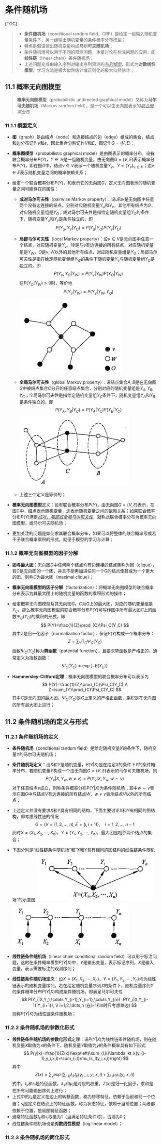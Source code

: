# 条件随机场

[TOC]



> - **条件随机场**（conditional random field，CRF）是给定一组输入随机变量条件下，另一组输出随机变量的条件概率分布模型；
> - 特点是假设输出随机变量构成**马尔可夫随机场**；
> - 条件随机场可以用于不同的预测问题，本章讨论在标注问题的应用，即**线性链**（linear chain）条件随机场；
> - 上述问题变成由输入序列对输出序列预测的<u>*判别模型*</u>，形式为**对数线性模型**，学习方法是极大似然估计或正则化的极大似然估计；

## 11.1 概率无向图模型

> **概率无向图模型**（probabilistic undirected graphical model）又称为**马尔可夫随机场**（Markov random field），是一个可以由无向图表示的<u>*联合概率分布*</u>

### 11.1.1 模型定义

- **图**（graph）是由结点（node）和连接结点的边（edge）组成的集合，结点和边分布记作$v$和$e$，因此集合分别记作$V$和$E$，图记作$G=(V,E)$；
- **概率图模型**（probabilistic graphical model）是由图表示的概率分布，设有联合概率分布$P(Y)$，$Y\in \mathcal{Y}$是一组随机变量，由无向图$G=(V,E)$表示概率分布$P(Y)$，即在图$G$中，结点$v\in V$表示一个随机变量$Y_v$，$Y=(Y_v)_{v\in V}$；边$e\in E$表示随机变量之间的概率依赖关系；
- 给定一个联合概率分布$P(Y)$，和表示它的无向图$G$，定义无向图表示的随机变量之间可能存在的属性：
    - **成对马尔可夫性**（pairwise Markov property）：设$u$和$v$是无向图中任意两个没有边连接的结点，分别对应随机变量$Y_u$和$Y_v$，其他所有结点为$O$，对应随机变量组是$Y_O$；成对马尔可夫性是指给定随机变量组$Y_O$的条件下，随机变量$Y_u$和$Y_v$是条件独立的，即
    $$
    P(Y_u,Y_v|Y_O)=P(Y_u|Y_O)P(Y_v|Y_O)
    $$
    - **局部马尔可夫性**（local Markov property）：设$v\in V$是无向图中任意一个结点，对应随机变量$Y_v$，$W$是与$v$有边连接的所有结点，对应随机变量组是$Y_W$，$O$是$v,W$以外的其他所有结点，对应随机变量组是$Y_O$；局部马尔可夫性是指在给定随机变量组$Y_W$的条件下随机变量$Y_v$与随机变量组$Y_O$是独立的，即
    $$
    P(Y_v,Y_O|Y_W)=P(Y_v|Y_W)P(Y_O|Y_W)
    $$
    在$P(Y_O|Y_W)>0$时，等价地
    $$
    P(Y_v|Y_W)=P(Y_v|Y_W,Y_O)
    $$
    ![](./graphics/local-Markov-property.png)
    - **全局马尔可夫性**（global Markov property）：设结点集合$A,B$是在无向图$G$中被结点集合$C$分开的任意结点集合，分别对应的随机变量组是$Y_A,Y_B,Y_C$；全局马尔可夫性是指给定随机变量组$Y_C$条件下，随机变量组$Y_A$和$Y_B$是条件独立的，即
    $$
    P(Y_A,Y_B|Y_C)=P(Y_A|Y_C)P(Y_B|Y_C)
    $$
    ![](./graphics/global-Markov-property.png)

    - 上述三个定义是等价的；

- **概率无向图模型**定义：设有联合概率分布$P(Y)$，由无向图$G=(V,E)$表示，在图$G$中，结点表示随机变量，边表示随机变量之间的依赖关系；如果联合概率分布$P(Y)​$满足<u>*成对、局部或全局马尔可夫性*</u>，就称此联合概率分布为概率无向图模型，或马尔可夫随机场；

- 更加关注的问题是如何求其联合概率分布，如果可以将整体的联合概率写成若干子联合概率乘积的形式，就便于模型的学习与计算；

### 11.1.2 概率无向图模型的因子分解

- **团与最大团**：无向图$G$中任何两个结点均有边连接的结点集称为团（clique），若$C$是无向图的一个团，并且不能再加进任何一个$G$的结点使其成为一个更大的团，则称$C$为最大团（maximal clique）；
- **概率无向图模型的因子分解**（factorization）：将概率无向图模型的联合概率分布表示为其最大团上的随机变量的函数的乘积形式的操作；
- 给定概率无向图模型及其无向图$G$，$C$为$G$上的最大团，对应的随机变量组是$Y_C$，那么概率无向图模型的联合概率分布$P(Y)$可写作图中所有最大团$C$上的函数$\Psi_C(Y_C)$的乘积的形式，即
$$
P(Y)=\frac{1}{Z}\prod_{C}\Psi_C(Y_C)
$$
其中$Z$是归一化因子（normalization factor），保证$P(Y)$构成一个概率分布：
$$
Z=\sum_{Y}\prod_{C}\Psi_C(Y_C)
$$
函数$\Psi_C(Y_C)$称为**势函数**（potential function），且要求势函数是严格正的，通常定义为指数函数：
$$
\Psi_C(Y_C)=\exp \{-E(Y_C)\}
$$

- **Hammersley-Clifford定理**：概率无向图模型的联合概率分布可以表示为
$$
P(Y)=\frac{1}{Z}\prod_{C}\Psi_C(Y_C) \\
Z=\sum_{Y}\prod_{C}\Psi_C(Y_C)
$$
其中$C$是无向图的最大团，$\Psi_C(Y_C)$是$C$上定义的严格正函数，乘积是在无向图的所有最大团上进行；

## 11.2 条件随机场的定义与形式
### 11.2.1 条件随机场的定义
- **条件随机场**（conditional random field）是给定随机变量$X$的条件下，随机变量$Y$的马尔可夫随机场；
- **条件随机场定义**：设$X$和$Y$是随机变量，$P(Y|X)$是在给定$X$的条件下$Y$的条件概率分布，若随机变量$Y$构成一个由无向图$G=(V,E)$表示的马尔可夫随机场，则
$$
P(Y_v|X,Y_w,w \neq v)=P(Y_v|X,Y_w,w\sim v)
$$
对于任意结点$v$成立，则称条件概率分布$P(Y|X)$为条件随机场；其中$w\sim v$表示在图$G$中与结点$V$有边连接的所有结点$W$，$w \neq v$表示结点$V$以外的所有结点；
- 上述定义并没有要求$X$和$Y$具有相同的结构，下面主要讨论$X$和$Y$有相同的图结构，即考虑线性链的情况
$$
G=(V=(1,2,\dots,n), E={(i,i+1)}), \quad i=1,2,\dots,n-1
$$
此时$X=(X_1,X_2,\cdots,X_n)$，$Y=(Y_1,Y_2,\cdots,Y_n)$，最大团是相邻两个结点的集合；
- 下图分别是“线性链条件随机场”和“X和Y具有相同的图结构的线性链条件随机场”的示意图
![](./graphics/linear-chain-CRF.png)
![](./graphics/linear-chain-CRF-XY.png)

- **线性链条件随机场**（linear chain conditional random field）可以用于标注问题，这时在条件概率模型$P(Y|X)$中，$Y$是输出变量，表示标记序列，$X$是输入变量，表示需要标注的观测序列；
- **线性链条件随机场定义**：设$X=(X_1,X_2,\cdots,X_n)$，$Y=(Y_1,Y_2,\cdots,Y_n)$均为线性链表示的随机变量序列，若在给定随机变量序列$X$的条件下，随机变量序列$Y$的条件概率分布$P(Y|X)$构成条件随机场，即满足马尔可夫性
$$
P(Y_i|X,Y_1,\cdots,Y_{i-1},Y_{i+1},\cdots,Y_{n})=P(Y_i|X,Y_{i-1},Y_{i+1}), \\
i=1,2,\dots,n (在i=1和n时只考虑单边)
$$
则称$P(Y|X)$为线性链条件随机场；

### 11.2.2 条件随机场的参数化形式
- **线性链条件随机场的参数化形式**定理：设$P(Y|X)$为线性链条件随机场，则在随机变量$X$取值为$x$的条件下，随机变量$Y$取值为$y$的条件概率具有如下形式
$$
P(y|x)=\frac{1}{Z(x)}\exp\left(\sum_{i,k}\lambda_kt_k(y_{i-1},y_i,x,i)+\sum_{i,l}\mu_ls_l(y_i,x,i)\right)
$$
其中
$$
Z(x)=\sum_{y}\exp\left(\sum_{i,k}\lambda_kt_k(y_{i-1},y_i,x,i)+\sum_{i,l}\mu_ls_l(y_i,x,i)\right)
$$
式中，$t_k$和$s_l$是特征函数，$\lambda_k$和$\mu_l$是对应的权重，$Z(x)$是归一化因子，求和是在所有可能输出序列上进行；
- 上式中的$t_k$是定义在边上的转移函数，称为转移特征，依赖于当前和前一个位置；$s_l$是定义在结点上的特征函数，称为状态特征，依赖于当前位置；两者都依赖于位置，是局部特征函数；
- 通常特征函数$t_k$和$s_l$取值为1（当满足特征条件时），否则为0；
- 线性链条件随机场也是**对数线性模型**（log linear model）；

### 11.2.3 条件随机场的简化形式
